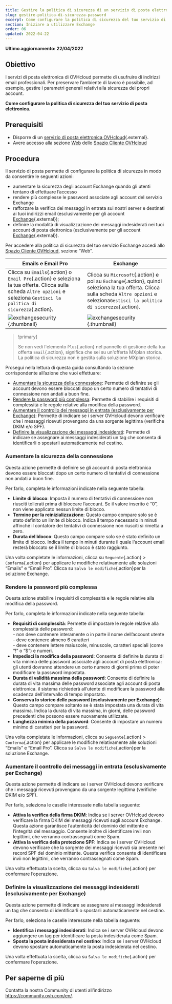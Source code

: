 ```yaml
---
title: Gestire la politica di sicurezza di un servizio di posta elettronica
slug: gestire-politica-di-sicurezza-password
excerpt: Come configurare la politica di sicurezza del tuo servizio di posta elettronica
section: Iniziare a utilizzare Exchange
order: 06
updated: 2022-04-22
---
```


**Ultimo aggiornamento: 22/04/2022**

## Obiettivo

I servizi di posta elettronica di OVHcloud permette di usufruire di indirizzi email professionali. Per preservare l’ambiente di lavoro è possibile, ad esempio, gestire i parametri generali relativi alla sicurezza dei propri account.

**Come configurare la politica di sicurezza del tuo servizio di posta elettronica.**

## Prerequisiti

- Disporre di un [servizio di posta elettronica OVHcloud](https://www.ovhcloud.com/it/emails/){.external}.
- Avere accesso alla sezione [Web](https://www.ovh.com/auth/?action=gotomanager&from=https://www.ovh.it/&ovhSubsidiary=it) dello [Spazio Cliente OVHcloud](https://www.ovh.com/auth/?action=gotomanager&from=https://www.ovh.it/&ovhSubsidiary=it)

## Procedura

Il servizio di posta permette di configurare la politica di sicurezza in modo da consentire le seguenti azioni:

- aumentare la sicurezza degli account Exchange quando gli utenti tentano di effettuare l’accesso
- rendere più complesse le password associate agli account del servizio Exchange
- rafforzare la verifica dei messaggi in entrata sui nostri server e destinati ai tuoi indirizzi email (esclusivamente per gli account [Exchange](https://www.ovhcloud.com/it/emails/hosted-exchange/){.external});
- definire la modalità di visualizzazione dei messaggi indesiderati nei tuoi account di posta elettronica (esclusivamente per gli account [Exchange](https://www.ovhcloud.com/it/emails/hosted-exchange/){.external}).

Per accedere alla politica di sicurezza del tuo servizio Exchange accedi allo [Spazio Cliente OVHcloud](https://www.ovh.com/auth/?action=gotomanager&from=https://www.ovh.it/&ovhSubsidiary=it), sezione “Web”. 

|Emails e Email Pro|Exchange| 
|---|---| 
|Clicca su `Emails`{.action} o `Email Pro`{.action} e seleziona la tua offerta. Clicca sulla scheda `Altre opzioni` e seleziona `Gestisci la politica di sicurezza`{.action}.|Clicca su `Microsoft`{.action} e poi su `Exchange`{.action}, quindi seleziona la tua offerta. Clicca sulla scheda `Altre opzioni` e seleziona`Gestisci la politica di sicurezza`{.action}.|
|![exchangesecurity](images/manage-security01.png){.thumbnail}|![exchangesecurity](images/manage-security02.png){.thumbnail}|

> !primary]
>
> Se non vedi l'elemento `Plus`{.action} nel pannello di gestione della tua offerta `Email`{.action}, significa che sei su un'offerta MXplan storica. La politica di sicurezza non è gestita sulla soluzione MXplan storica.

Prosegui nella lettura di questa guida consultando la sezione corrispondente all’azione che vuoi effettuare:


- [Aumentare la sicurezza della connessione](#enhanced-security): Permette di definire se gli account devono essere bloccati dopo un certo numero di tentativi di connessione non andati a buon fine.
- [Rendere la password più complessa](#password-complexity): Permette di stabilire i requisiti di complessità e le regole relative alla modifica della password.
- [Aumentare il controllo dei messaggi in entrata (esclusivamente per Exchange)](#incoming-messages-verification): Permette di indicare se i server OVHcloud devono verificare che i messaggi ricevuti provengano da una sorgente legittima (verifiche DKIM e/o SPF).
- [Definire la visualizzazione dei messaggi indesiderati](#unwanted-messages-management): Permette di indicare se assegnare ai messaggi indesiderati un tag che consenta di identificarli o spostarli automaticamente nel cestino.

### Aumentare la sicurezza della connessione <a name="enhanced-security"></a>

Questa azione permette di definire se gli account di posta elettronica devono essere bloccati dopo un certo numero di tentativi di connessione non andati a buon fine.

Per farlo, completa le informazioni indicate nella seguente tabella:  

- **Limite di blocco**: Imposta il numero di tentativi di connessione non riusciti tollerati prima di bloccare l’account. Se il valore inserito è “0”, non viene applicato nessun limite di blocco.
- **Termine per la reinizializzazione**: Questo campo compare solo se è stato definito un limite di blocco. Indica il tempo necessario in minuti affinché il contatore dei tentativi di connessione non riusciti si rimetta a zero.
- **Durata del blocco**: Questo campo compare solo se è stato definito un limite di blocco. Indica il tempo in minuti durante il quale l'account email resterà bloccato se il limite di blocco è stato raggiunto.

Una volta completate le informazioni, clicca su `Seguente`{.action} > `Conferma`{.action} per applicare le modifiche relativamente alle soluzioni “Emails” e “Email Pro”. Clicca su `Salva le modifiche`{.action}per la soluzione Exchange. 

### Rendere la password più complessa <a name="password-complexity"></a>

Questa azione stabilire i requisiti di complessità e le regole relative alla modifica della password.

Per farlo, completa le informazioni indicate nella seguente tabella:  

- **Requisiti di complessità**: Permette di impostare le regole relative alla complessità delle password:<br> - non deve contenere interamente o in parte il nome dell’account utente<br> - deve contenere almeno 6 caratteri<br> - deve contenere lettere maiuscole, minuscole, caratteri speciali (come “!” o “$”) e numeri.
- **Impedisci la modifica della password**: Consente di definire la durata di vita minima delle password associate agli account di posta elettronica: gli utenti dovranno attendere un certo numero di giorni prima di poter modificare la password impostata.
- **Durata di validità massima della password**: Consente di definire la durata di vita massima delle password associate agli account di posta elettronica. il sistema richiederà all’utente di modificare la password alla scadenza dell’intervallo di tempo impostato.
- **Conserva lo storico delle password (esclusivamente per Exchange)**: Questo campo compare soltanto se è stata impostata una durata di vita massima. Indica la durata di vita massima, in giorni, delle password precedenti che possono essere nuovamente utilizzate.
- **Lunghezza minima della password**: Consente di impostare un numero minimo di caratteri per la password.

Una volta completate le informazioni, clicca su `Seguente`{.action} > `Conferma`{.action} per applicare le modifiche relativamente alle soluzioni “Emails” e “Email Pro”. Clicca su `Salva le modifiche`{.action}per la soluzione Exchange. 

### Aumentare il controllo dei messaggi in entrata (esclusivamente per Exchange) <a name="incoming-messages-verification"></a>

Questa azione permette di indicare se i server OVHcloud devono verificare che i messaggi ricevuti provengano da una sorgente legittima (verifiche DKIM e/o SPF).

Per farlo, seleziona le caselle interessate nella tabella seguente:

- **Attiva la verifica della firma DKIM**: Indica se i server OVHcloud devono verificare la firma DKIM dei messaggi ricevuti sugli account Exchange. Questa azione garantisce l’autenticità del dominio del mittente e l’integrità del messaggio. Consente inoltre di identificare invii non legittimi, che verranno contrassegnati come Spam.
- **Attiva la verifica della protezione SPF**: Indica se i server OVHcloud devono verificare che la sorgente dei messaggi ricevuti sia presente nel record SPF del dominio mittente. Questa verifica consente di identificare invii non legittimi, che verranno contrassegnati come Spam.

Una volta effettuata la scelta, clicca su `Salva le modifiche`{.action} per confermare l’operazione. 

### Definire la visualizzazione dei messaggi indesiderati (esclusivamente per Exchange) <a name="unwanted-messages-management"></a>

Questa azione permette di indicare se assegnare ai messaggi indesiderati un tag che consenta di identificarli o spostarli automaticamente nel cestino.

Per farlo, seleziona le caselle interessate nella tabella seguente:

- **Identifica i messaggi indesiderati**: Indica se i server OVHcloud devono aggiungere un tag per identificare la posta indesiderata come Spam.
- **Sposta la posta indesiderata nel cestino**: Indica se i server OVHcloud devono spostare automaticamente la posta indesiderata nel cestino.

Una volta effettuata la scelta, clicca su `Salva le modifiche`{.action} per confermare l’operazione. 

## Per saperne di più

Contatta la nostra Community di utenti all’indirizzo <https://community.ovh.com/en/>.
